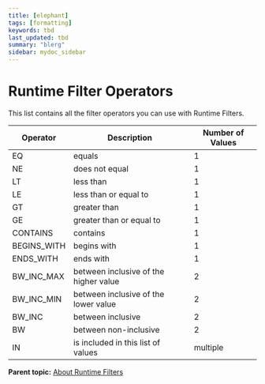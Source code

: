 ```yaml
---
title: [elephant]
tags: [formatting]
keywords: tbd
last_updated: tbd
summary: "blerg"
sidebar: mydoc_sidebar
---
```

# Runtime Filter Operators

This list contains all the filter operators you can use with Runtime Filters.

|Operator|Description|Number of Values|
|--------|-----------|----------------|
|EQ|equals|1|
|NE|does not equal|1|
|LT|less than|1|
|LE|less than or equal to|1|
|GT|greater than|1|
|GE|greater than or equal to|1|
|CONTAINS|contains|1|
|BEGINS\_WITH|begins with|1|
|ENDS\_WITH|ends with|1|
|BW\_INC\_MAX|between inclusive of the higher value|2|
|BW\_INC\_MIN|between inclusive of the lower value|2|
|BW\_INC|between inclusive|2|
|BW|between non-inclusive|2|
|IN|is included in this list of values|multiple|

**Parent topic:** [About Runtime Filters](../../application_integration/runtime_filters/about_runtime_filters.html)

